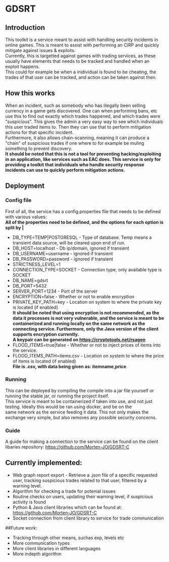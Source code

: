 # GDSRT  
## Introduction  
This toolkit is a service meant to assist with handling security incidents in online games. This is meant to assist with performing an CIRP and quickly mitigate against issues & exploits.  
Currently, this is targetted against games with trading services, as these usually have elements that needs to be tracked and handled when an exploit happens.   
This could for example be when a inidividual is found to be cheating, the trades of that user can be tracked, and action can be taken against then.  

## How this works
When an incident, such as somebody who has illegally been selling currency in a game gets discovered. One can when performing bans, etc use this to find out exactly which trades happened, and which trades were "suspicious". This gives the admin a very easy way to see which individuals this user traded items to. Then they can use that to perform mitigation actions for that specific incident.  
Furthermore, it also allows chain-scanning, meaning it can produce a "chain" of suspicious trades if one where to for example be muling something to prevent discovery.  
**It should be noted that this is not a tool for preventing hacking/exploiting in an application, like services such as EAC does. This service is only for providing a toolkit that individuals who handle security response incidents can use to quickly perform mitigation actions.**

## Deployment  
### Config file  
First of all, the service has a config.properties file that needs to be defined with various values:  
**All of the properties need to be defined, and the options for each option is split by |**  
- DB_TYPE=TEMP|POSTGRESQL - Type of database. Temp means a transient data source, will be cleared upon end of run.  
- DB_HOST=localhost - Db ip/domain, ignored if transient  
- DB_USERNAME=username - ignored if transient  
- DB_PASSWORD=password - ignored if transient  
- STRICTNESS_LEVEL=1  
- CONNECTION_TYPE=SOCKET - Connection type, only available type is SOCKET  
- DB_NAME=gdsrt  
- DB_PORT=5432  
- SERVER_PORT=1234 - Port of the server  
- ENCRYPTION=false - Whether or not to enable encryption  
- PRIVATE_KEY_PATH=key - Location on system to where the private key is located (if enabled)  
**It should be noted that using encryption is not recommended, as the data it processes is not very vulnerable, and the service is meant to be containerized and running locally on the same network as the connecting service. Furthermore, only the Java version of the client supports encryption currently.  
A keypair can be generated on https://cryptotools.net/rsagen**  
- FLOOD_ITEMS=true|false - Whether or not to inject prices of items into the service.  
- FLOOD_ITEMS_PATH=items.csv - Location on system to where the price of items is located (if enabled)  
**File is .csv, with data being given as: itemname,price**  

### Running  
This can be deployed by compiling the compile into a jar file yourself or running the stable jar, or running the project itself.  
This service is meant to be containerized if taken into use, and not just testing. Ideally this would be ran using docker, and be on the  
same network as the service feeding it data. This not only makes the exchange very simple, but also removes any possible security concerns.  

### Guide  
A guide for making a connection to the service can be found on the client libaries repository: https://github.com/Morten-JO/GDSRT-C  

## Currently implemented:  
  - Web graph report export - Retrieve a .json file of a specific requested user, tracking suspicious trades related to that user, filtered by a warning level.  
  - Algorithm for checking a trade for potenial issues  
  - Routine checks on users, updating their warning level, if suspicious activity is found  
  - Python & Java client libraries which can be found at: https://github.com/Morten-JO/GDSRT-C  
  - Socket connection from client library to service for trade communication  

##Future work:  
  - Tracking through other means, suchas exp, levels etc  
  - More communication types  
  - More client libraries in different languages  
  - More indepth algorithm  
  
